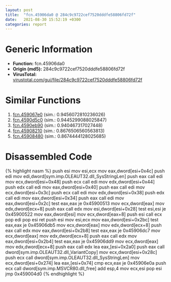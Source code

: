 ```yaml
---
layout: post
title:  "fcn.45906da0 @ 284c9c9722cef7520dddfe58806fd72f"
date:   2021-08-30 15:52:19 +0300
categories: report
---
```


# Generic Information
- **Function:** fcn.45906da0
- **Origin (md5):** 284c9c9722cef7520dddfe58806fd72f
- **VirusTotal:** [virustotal.com/gui/file/284c9c9722cef7520dddfe58806fd72f][virustotal_ref]



# Similar Functions

1. [fcn.459067e0][similar_1_ref] (sim.: 0.9456072810236026)
2. [fcn.4590d5c0][similar_2_ref] (sim.: 0.9445299088025847)
3. [fcn.4590eb90][similar_3_ref] (sim.: 0.940467317027448)
4. [fcn.45908210][similar_4_ref] (sim.: 0.8676506560563813)
5. [fcn.45908480][similar_5_ref] (sim.: 0.8674444128025685)


# Disassembled Code

{% highlight nasm %}
push esi
mov esi,ecx
mov eax,dword[esi+0x4c]
push edi
mov edi,dword[sym.imp.OLEAUT32.dll_SysStringLen]
push eax
call edi
mov ecx,dword[esi+0x48]
push ecx
call edi
mov edx,dword[esi+0x44]
push edx
call edi
mov eax,dword[esi+0x40]
push eax
call edi
mov ecx,dword[esi+0x3c]
push ecx
call edi
mov edx,dword[esi+0x38]
push edx
call edi
mov eax,dword[esi+0x34]
push eax
call edi
mov eax,dword[esi+0x2c]
test eax,eax
je 0x45900513
mov ecx,dword[eax]
mov edx,dword[ecx+8]
push eax
call edx
mov esi,dword[esi+0x28]
test esi,esi
je 0x45900522
mov eax,dword[esi]
mov ecx,dword[eax+8]
push esi
call ecx
pop edi
pop esi
ret 
push esi
mov esi,ecx
mov eax,dword[esi+0x2bc]
test eax,eax
je 0x45906db5
mov ecx,dword[eax]
mov edx,dword[ecx+8]
push eax
call edx
mov eax,dword[esi+0x2b8]
test eax,eax
je 0x45906dc7
mov ecx,dword[eax]
mov edx,dword[ecx+8]
push eax
call edx
mov eax,dword[esi+0x2b4]
test eax,eax
je 0x45906dd9
mov ecx,dword[eax]
mov edx,dword[ecx+8]
push eax
call edx
lea eax,[esi+0x2a0]
push eax
call dword[sym.imp.OLEAUT32.dll_VariantCopy]
mov ecx,dword[esi+0x28c]
push ecx
call dword[sym.imp.OLEAUT32.dll_SysStringLen]
mov ecx,dword[esi+0x274]
lea eax,[esi+0x74]
cmp ecx,eax
je 0x45906e0a
push ecx
call dword[sym.imp.MSVCR80.dll_free]
add esp,4
mov ecx,esi
pop esi
jmp 0x459004d0
{% endhighlight %}


[similar_1_ref]: /report/fcn.459067e0@284c9c9722cef7520dddfe58806fd72f
[similar_2_ref]: /report/fcn.4590d5c0@284c9c9722cef7520dddfe58806fd72f
[similar_3_ref]: /report/fcn.4590eb90@284c9c9722cef7520dddfe58806fd72f
[similar_4_ref]: /report/fcn.45908210@284c9c9722cef7520dddfe58806fd72f
[similar_5_ref]: /report/fcn.45908480@284c9c9722cef7520dddfe58806fd72f
[virustotal_ref]: https://www.virustotal.com/gui/file/284c9c9722cef7520dddfe58806fd72f